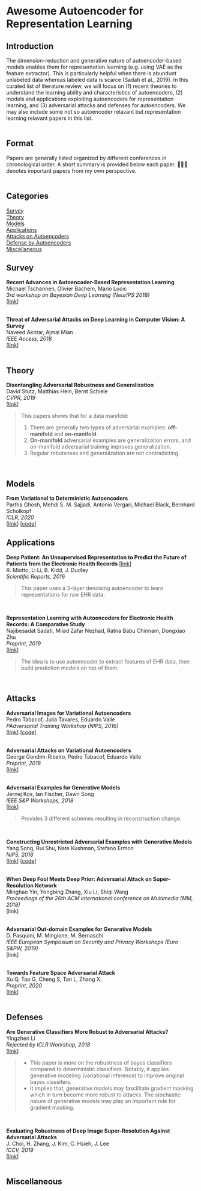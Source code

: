 # Awesome Autoencoder for Representation Learning

## Introduction
The dimension-reduction and generative nature of autoencoder-based models enables them for representation learning (e.g. using VAE as the feature extractor). This is particularly helpful when there is abundunt unlabeled data whereas labeled data is scarce (Sadati et al., 2019). In this curated list of literature review, we will focus on (1) recent theories to understand the learning ability and characteristics of autoencoders, (2) models and applications exploiting autoencoders for representation learning, and (3) adversarial attacks and defenses for autoencoders. We may also include some not so autoencoder relavant but representation learning relavant papers in this list.  
<br>

## Format
Papers are generally listed organized by different conferences in chronological order. A short summary is provided below each paper. 🧑🏻‍🚀 denotes important papers from my own perspective.  
<br>

## Categories
[Survey](#Survey)  
[Theory](#Theory)  
[Models](#Models)  
[Applications](#Applications)  
[Attacks on Autoencoders](#Attacks)   
[Defense by Autoencoders](#Defenses)  
[Miscellaneous](#Miscellaneous)
<br>

## Survey
**Recent Advances in Autoencoder-Based Representation Learning**  
Michael Tschannen, Olivier Bachem, Mario Lucic  
*3rd workshop on Bayesian Deep Learning (NeurIPS 2018)*  
[[link](https://arxiv.org/abs/1812.05069)]   
<br>

**Threat of Adversarial Attacks on Deep Learning in Computer Vision: A Survey**  
Naveed Akhtar, Ajmal Mian  
*IEEE Access, 2018*  
[[link](https://ieeexplore.ieee.org/abstract/document/8294186)]  
<br>


## Theory
**Disentangling Adversarial Robustness and Generalization**  
David Stutz, Matthias Hein, Bernt Schiele  
*CVPR, 2019*  
[[link](https://openaccess.thecvf.com/content_CVPR_2019/html/Stutz_Disentangling_Adversarial_Robustness_and_Generalization_CVPR_2019_paper.html)]  
> This papers shows that for a data manifold:  
> 1. There are generally two types of adversarial examples: **off-manifold** and **on-manifold**. 
> 2. **On-manifold** adversarial examples are generalization errors, and on-manifold adversarial training improves generalization.  
> 3. Regular robutsness and generalization are not contradicting.  
<br>

## Models
**From Variational to Deterministic Autoencoders**  
Partha Ghosh, Mehdi S. M. Sajjadi, Antonio Vergari, Michael Black, Bernhard Scholkopf  
*ICLR, 2020*  
[[link](https://openreview.net/forum?id=S1g7tpEYDS)] [[code](https://github.com/ParthaEth/Regularized_autoencoders-RAE-)]
<br>

## Applications
**Deep Patient: An Unsupervised Representation to Predict the Future of Patients from the Electronic Health Records** [[link](https://www.semanticscholar.org/paper/Deep-Patient%3A-An-Unsupervised-Representation-to-the-Miotto-Li/18c39ba04333d31c6cb10faf79d1f18692c38d0f)]  
R. Miotto, Li Li, B. Kidd, J. Dudley  
*Scientific Reports, 2016*  
> This paper uses a 3-layer denoising autoencoder to learn representations for raw EHR data.
<br>

**Representation Learning with Autoencoders for Electronic Health Records: A Comparative Study**  
Najibesadat Sadati, Milad Zafar Nezhad, Ratna Babu Chinnam, Dongxiao Zhu  
*Preprint, 2019*  
[[link](https://arxiv.org/abs/1801.02961)] 
> The idea is to use autoencoder to extract features of EHR data, then build prediction models on top of them.
<br>

## Attacks
**Adversarial Images for Variational Autoencoders**  
Pedro Tabacof, Julia Tavares, Eduardo Valle  
*PAdversarial Training Workshop (NIPS, 2016)*  
[[link](https://arxiv.org/abs/1612.00155)] [[code](https://github.com/tabacof/adv_vae)]  
<br>

**Adversarial Attacks on Variational Autoencoders**   
George Gondim-Ribeiro, Pedro Tabacof, Eduardo Valle   
*Preprint, 2018*  
[[link](https://arxiv.org/abs/1806.04646)]   
<br>

**Adversarial Examples for Generative Models**  
Jernej Kos, Ian Fischer, Dawn Song  
*IEEE S&P Workshops, 2018*  
[[link](https://ieeexplore.ieee.org/abstract/document/8424630/)] 
> Provides 3 different schemes resulting in reconstruction change. 
<br>

**Constructing Unrestricted Adversarial Examples with Generative Models**  
Yang Song, Rui Shu, Nate Kushman, Stefano Ermon  
*NIPS, 2018*  
[[link](https://arxiv.org/abs/1805.07894)] [[code](https://github.com/ermongroup/generative_adversary)]  
<br>

**When Deep Fool Meets Deep Prior: Adversarial Attack on Super-Resolution Network**  
Minghao Yin, Yongbing Zhang, Xiu Li, Shiqi Wang  
*Proceedings of the 26th ACM international conference on Multimedia (MM, 2018)*   
[link]  
<br>

**Adversarial Out-domain Examples for Generative Models**  
D. Pasquini, M. Mingione, M. Bernaschi  
*IEEE European Symposium on Security and Privacy Workshops (Euro S&PW, 2019)*  
[link]  
<br>

**Towards Feature Space Adversarial Attack**   
Xu Q, Tao G, Cheng S, Tan L, Zhang X.  
*Preprint, 2020*   
[[link](https://arxiv.org/abs/2004.12385)]   
<br>

## Defenses  
**Are Generative Classifiers More Robust to Adversarial Attacks?**  
Yingzhen Li   
*Rejected by ICLR Workshop, 2018*   
[[link](https://openreview.net/forum?id=BkVmRByPG)]  
> - This paper is more on the robustness of bayes classifiers compared to deterministic classifiers. Notably, it applies generative modeling (variational inference) to improve original bayes classifers.  
> - It implies that, generative models may fascilitate gradient masking which in turn become more robust to attacks. The stochastic nature of generative models may play an important role for gradient masking.
<br>

**Evaluating Robustness of Deep Image Super-Resolution Against Adversarial Attacks**    
J. Choi, H. Zhang, J. Kim, C. Hsieh, J. Lee   
*ICCV, 2019*   
[[link](http://openaccess.thecvf.com/content_ICCV_2019/html/Choi_Evaluating_Robustness_of_Deep_Image_Super-Resolution_Against_Adversarial_Attacks_ICCV_2019_paper.html)]  
<br>

## Miscellaneous








